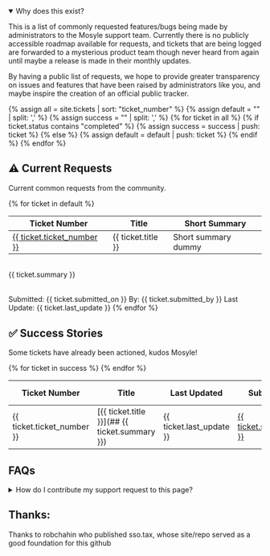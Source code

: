 ---
---
<script src="assets/js/sorttable.js"></script>
<script>
	var coll = document.getElementsByClassName("collapsible");
	var i;
	for (i = 0; i < coll.length; i++) {
	coll[i].addEventListener("click", function() {
		this.classList.toggle("active");
		var content = this.nextElementSibling;
		if (content.style.maxHeight){
		content.style.maxHeight = null;
		} else {
		content.style.maxHeight = content.scrollHeight + "px";
		} 
	});
	}
</script>

<details open>
<summary>
Why does this exist?
</summary>

This is a list of commonly requested features/bugs being made by administrators to the Mosyle support team.
Currently there is no publicly accessible roadmap available for requests, and tickets that are being logged are forwarded to a mysterious product team though never heard from again until maybe a release is made in their monthly updates.

By having a public list of requests, we hope to provide greater transparency on issues and features that have been raised by administrators like you, and maybe inspire the creation of an official public tracker.
</details>

{% assign all = site.tickets | sort: "ticket_number" %}
{% assign default = "" | split: ',' %}
{% assign success = "" | split: ',' %}
{% for ticket in all %}
	{% if ticket.status contains "completed" %}
		{% assign success = success | push: ticket %}
	{% else %}
		{% assign default = default | push: ticket %}
	{% endif %}
{% endfor %}

## ⚠️ Current Requests ##
Current common requests from the community.
<table class="sortable">
	<thead>
		<tr>
			<th>Ticket Number</th>
			<th>Title</th>
			<th>Short Summary</th>
		</tr>
	</thead>
	<tbody>
		{% for ticket in default %}
			<tr>
				<td markdown="span"><a href="{{ ticket.relevant_thread }}">{{ ticket.ticket_number }}</a></td>
				<td markdown="span">{{ ticket.title }}</td>
				<td class="table-summary" markdown="span" title="{{ ticket.summary }}">Short summary dummy</td>
			</tr>
			<tr>
			<table class="content">
				<table>
					<tr class="info-row">{{ ticket.summary }}</tr>
				</table>
				<tr class="info-row">
					<td class="info-col">Submitted: {{ ticket.submitted_on }}</td>
					<td class="info-col">By: {{ ticket.submitted_by }}</td>
					<td class="info-col">Last Update: {{ ticket.last_update }}</td>
				</tr>
			</table>
			</tr>
		{% endfor %}
	</tbody>
</table>

## ✅ Success Stories ##
Some tickets have already been actioned, kudos Mosyle!

<table class="sortable">
	<thead>
		<tr>
			<th>Ticket Number</th>
			<th>Title</th>
			<!-- <th>Summary</th> -->
			<th>Last Updated</th>
			<th>Submitted by</th>
			<th>Relevant Thread</th>
		</tr>
	</thead>
	<tbody>
		{% for ticket in success %}
		<tr>
			<td markdown="span">{{ ticket.ticket_number }}</td>
			<td markdown="span">[{{ ticket.title }}](## {{ ticket.summary }})</td>
			<!-- <td markdown="span">{{ ticket.summary }}</td> -->
			<td markdown="span">{{ ticket.last_update }}</td>
			<td markdown="span"><a href="{{ ticket.submitted_by_link }}">{{ ticket.submitted_by }}</a></td>
			<td markdown="span"><a href="{{ ticket.relevant_thread }}">Link</a></td>
		</tr>
		{% endfor %}
	</tbody>
</table>

## FAQs

<details>
<summary>
How do I contribute my support request to this page?
</summary>
Easy, pop on over to the github repo listed below and open either an issue or a pull request with the required information. 
</details>

## Thanks:

Thanks to robchahin who published sso.tax, whose site/repo served as a good foundation for this github